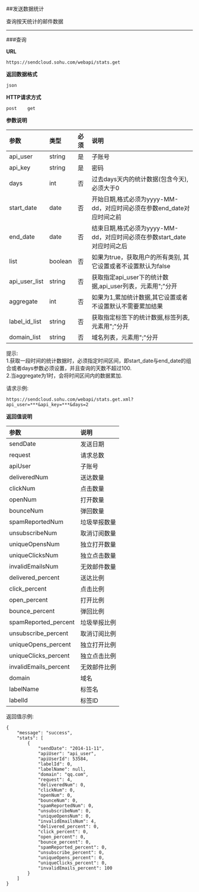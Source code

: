 ##发送数据统计
    
查询按天统计的邮件数据
    
- - -
    
###查询
    
**URL**    
```
https://sendcloud.sohu.com/webapi/stats.get 
```
    
**返回数据格式**    
```
json
```
    
**HTTP请求方式**   
```
post    get
```
    
**参数说明**    
    
|参数|类型|必须|说明|
|:---|:---|:---|:---|
|api_user|string|是|子账号|
|api_key|string|是|密码|
|days|int|否|过去days天内的统计数据(包含今天),必须大于0| 
|start_date|date|否|开始日期,格式必须为yyyy-MM-dd，对应时间必须在参数end_date对应时间之前|
|end_date|date|否|结束日期,格式必须为yyyy-MM-dd，对应时间必须在参数start_date对应时间之后|
|list|boolean|否|如果为true，获取用户的所有类别, 其它设置或者不设置默认为false|
|api_user_list|string|否|获取指定api_user下的统计数据,api_user列表，元素用";"分开|
|aggregate|int|否|如果为1,累加统计数据,其它设置或者不设置默认不需要累加结果|
|label_id_list|string|否|获取指定标签下的统计数据,标签列表,元素用";"分开|
|domain_list|string|否|域名列表，元素用";"分开|
    
提示:    
1.获取一段时间的统计数据时，必须指定时间区间，即start_date与end_date的组合或者days参数必须设置，并且查询的天数不超过100.    
2.当aggregate为1时，会将时间区间内的数据累加.
    
请求示例:    
```
https://sendcloud.sohu.com/webapi/stats.get.xml?api_user=***&api_key=***&days=2
```
    
    
    
**返回值说明**
    
|参数|说明|
|:---|:---|
|sendDate|发送日期|
|request|请求总数|
|apiUser|子账号|
|deliveredNum|送达数量|
|clickNum|点击数量|
|openNum|打开数量|
|bounceNum|弹回数量|
|spamReportedNum|垃圾举报数量|
|unsubscribeNum|取消订阅数量|
|uniqueOpensNum|独立打开数量|
|uniqueClicksNum|独立点击数量|
|invalidEmailsNum|无效邮件数量|
|delivered_percent|送达比例|
|click_percent|点击比例|
|open_percent|打开比例|
|bounce_percent|弹回比例|
|spamReported_percent|垃圾举报比例|
|unsubscribe_percent|取消订阅比例|
|uniqueOpens_percent|独立打开比例|
|uniqueClicks_percent|独立点击比例|
|invalidEmails_percent|无效邮件比例|
|domain|域名|
|labelName|标签名|
|labelId|标签ID|
    
返回值示例:
```
{
    "message": "success",
    "stats": [
        {
            "sendDate": "2014-11-11",
            "apiUser": "api_user",
            "apiUserId": 53584,
            "labelId": 0,
            "labelName": null,
            "domain": "qq.com",
            "request": 4,
            "deliveredNum": 0,
            "clickNum": 0,
            "openNum": 0,
            "bounceNum": 0,
            "spamReportedNum": 0,
            "unsubscribeNum": 0,
            "uniqueOpensNum": 0,
            "invalidEmailsNum": 4,
            "delivered_percent": 0,
            "click_percent": 0,
            "open_percent": 0,
            "bounce_percent": 0,
            "spamReported_percent": 0,
            "unsubscribe_percent": 0,
            "uniqueOpens_percent": 0,
            "uniqueClicks_percent": 0,
            "invalidEmails_percent": 100
        }
    ]
}
```
    
    

